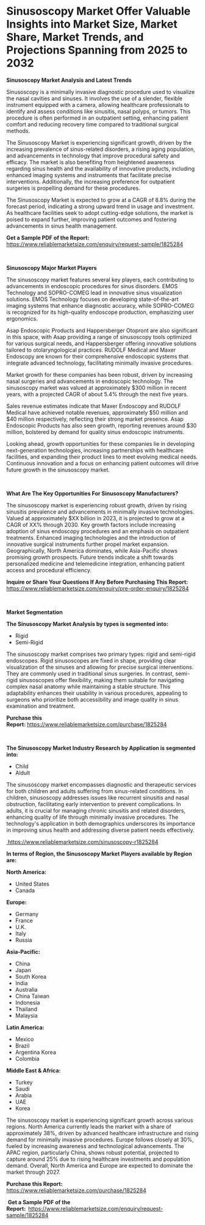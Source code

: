 <p><h1>Sinusoscopy Market Offer Valuable Insights into Market Size, Market Share, Market Trends, and Projections Spanning from 2025 to 2032</h1></p><p><strong>Sinusoscopy Market Analysis and Latest Trends</strong></p>
<p><p>Sinusoscopy is a minimally invasive diagnostic procedure used to visualize the nasal cavities and sinuses. It involves the use of a slender, flexible instrument equipped with a camera, allowing healthcare professionals to identify and assess conditions like sinusitis, nasal polyps, or tumors. This procedure is often performed in an outpatient setting, enhancing patient comfort and reducing recovery time compared to traditional surgical methods.</p><p>The Sinusoscopy Market is experiencing significant growth, driven by the increasing prevalence of sinus-related disorders, a rising aging population, and advancements in technology that improve procedural safety and efficacy. The market is also benefiting from heightened awareness regarding sinus health and the availability of innovative products, including enhanced imaging systems and instruments that facilitate precise interventions. Additionally, the increasing preference for outpatient surgeries is propelling demand for these procedures.</p><p>The Sinusoscopy Market is expected to grow at a CAGR of 8.8% during the forecast period, indicating a strong upward trend in usage and investment. As healthcare facilities seek to adopt cutting-edge solutions, the market is poised to expand further, improving patient outcomes and fostering advancements in sinus health management.</p></p>
<p><strong>Get a Sample PDF of the Report:&nbsp;</strong> <a href="https://www.reliablemarketsize.com/enquiry/request-sample/1825284?utm_campaign=3095&utm_medium=2&utm_source=Github&utm_content=ia&utm_term=13042025&utm_id=sinusoscopy">https://www.reliablemarketsize.com/enquiry/request-sample/1825284</a></p>
<p>&nbsp;</p>
<p><strong>Sinusoscopy Major Market Players</strong></p>
<p><p>The sinusoscopy market features several key players, each contributing to advancements in endoscopic procedures for sinus disorders. EMOS Technology and SOPRO-COMEG lead in innovative sinus visualization solutions. EMOS Technology focuses on developing state-of-the-art imaging systems that enhance diagnostic accuracy, while SOPRO-COMEG is recognized for its high-quality endoscope production, emphasizing user ergonomics.</p><p>Asap Endoscopic Products and Happersberger Otopront are also significant in this space, with Asap providing a range of sinusoscopy tools optimized for various surgical needs, and Happersberger offering innovative solutions tailored to otolaryngological practices. RUDOLF Medical and Maxer Endoscopy are known for their comprehensive endoscopic systems that integrate advanced technology, facilitating minimally invasive procedures.</p><p>Market growth for these companies has been robust, driven by increasing nasal surgeries and advancements in endoscopic technology. The sinusoscopy market was valued at approximately $300 million in recent years, with a projected CAGR of about 5.4% through the next five years. </p><p>Sales revenue estimates indicate that Maxer Endoscopy and RUDOLF Medical have achieved notable revenues, approximately $50 million and $40 million respectively, reflecting their strong market presence. Asap Endoscopic Products has also seen growth, reporting revenues around $30 million, bolstered by demand for quality sinus endoscopic instruments.</p><p>Looking ahead, growth opportunities for these companies lie in developing next-generation technologies, increasing partnerships with healthcare facilities, and expanding their product lines to meet evolving medical needs. Continuous innovation and a focus on enhancing patient outcomes will drive future growth in the sinusoscopy market.</p></p>
<p>&nbsp;</p>
<p><strong>What Are The Key Opportunities For Sinusoscopy Manufacturers?</strong></p>
<p><p>The sinusoscopy market is experiencing robust growth, driven by rising sinusitis prevalence and advancements in minimally invasive technologies. Valued at approximately $XX billion in 2023, it is projected to grow at a CAGR of XX% through 2030. Key growth factors include increasing adoption of sinus endoscopy procedures and an emphasis on outpatient treatments. Enhanced imaging technologies and the introduction of innovative surgical instruments further propel market expansion. Geographically, North America dominates, while Asia-Pacific shows promising growth prospects. Future trends indicate a shift towards personalized medicine and telemedicine integration, enhancing patient access and procedural efficiency.</p></p>
<p><strong>Inquire or Share Your Questions If Any Before Purchasing This Report:</strong> <a href="https://www.reliablemarketsize.com/enquiry/pre-order-enquiry/1825284?utm_campaign=3095&utm_medium=2&utm_source=Github&utm_content=ia&utm_term=13042025&utm_id=sinusoscopy">https://www.reliablemarketsize.com/enquiry/pre-order-enquiry/1825284</a></p>
<p>&nbsp;</p>
<p><strong>Market Segmentation</strong></p>
<p><strong>The Sinusoscopy Market Analysis by types is segmented into:</strong></p>
<p><ul><li>Rigid</li><li>Semi-Rigid</li></ul></p>
<p><p>The sinusoscopy market comprises two primary types: rigid and semi-rigid endoscopes. Rigid sinusoscopes are fixed in shape, providing clear visualization of the sinuses and allowing for precise surgical interventions. They are commonly used in traditional sinus surgeries. In contrast, semi-rigid sinusoscopes offer flexibility, making them suitable for navigating complex nasal anatomy while maintaining a stable structure. This adaptability enhances their usability in various procedures, appealing to surgeons who prioritize both accessibility and image quality in sinus examination and treatment.</p></p>
<p><strong>Purchase this Report:&nbsp;</strong><a href="https://www.reliablemarketsize.com/purchase/1825284?utm_campaign=3095&utm_medium=2&utm_source=Github&utm_content=ia&utm_term=13042025&utm_id=sinusoscopy">https://www.reliablemarketsize.com/purchase/1825284</a></p>
<p>&nbsp;</p>
<p><strong>The Sinusoscopy Market Industry Research by Application is segmented into:</strong></p>
<p><ul><li>Child</li><li>Aldult</li></ul></p>
<p><p>The sinusoscopy market encompasses diagnostic and therapeutic services for both children and adults suffering from sinus-related conditions. In children, sinusoscopy addresses issues like recurrent sinusitis and nasal obstruction, facilitating early intervention to prevent complications. In adults, it is crucial for managing chronic sinusitis and related disorders, enhancing quality of life through minimally invasive procedures. The technology's application in both demographics underscores its importance in improving sinus health and addressing diverse patient needs effectively.</p></p>
<p><a href="https://www.reliablemarketsize.com/sinusoscopy-r1825284?utm_campaign=3095&utm_medium=2&utm_source=Github&utm_content=ia&utm_term=13042025&utm_id=sinusoscopy">&nbsp;https://www.reliablemarketsize.com/sinusoscopy-r1825284</a></p>
<p><strong>In terms of Region, the Sinusoscopy Market Players available by Region are:</strong></p>
<p>
    <p> <strong> North America: </strong>
        <ul>
            <li>United States</li>
            <li>Canada</li>
        </ul>
        </p> 
    <p> <strong> Europe: </strong>
        <ul>
            <li>Germany</li>
            <li>France</li>
            <li>U.K.</li>
            <li>Italy</li>
            <li>Russia</li>
        </ul>
        </p> 
    <p> <strong> Asia-Pacific: </strong>
        <ul>
            <li>China</li>
            <li>Japan</li>
            <li>South Korea</li>
            <li>India</li>
            <li>Australia</li>
            <li>China Taiwan</li>
            <li>Indonesia</li>
            <li>Thailand</li>
            <li>Malaysia</li>
        </ul>
        </p> 
    <p> <strong> Latin America: </strong>
        <ul>
            <li>Mexico</li>
            <li>Brazil</li>
            <li>Argentina Korea</li>
            <li>Colombia</li>
        </ul>
        </p> 
    <p> <strong> Middle East & Africa: </strong>
        <ul>
            <li>Turkey</li>
            <li>Saudi</li>
            <li>Arabia</li>
            <li>UAE</li>
            <li>Korea</li>
        </ul>
    </p>
    </p>
<p><p>The sinusoscopy market is experiencing significant growth across various regions. North America currently leads the market with a share of approximately 38%, driven by advanced healthcare infrastructure and rising demand for minimally invasive procedures. Europe follows closely at 30%, fueled by increasing awareness and technological advancements. The APAC region, particularly China, shows robust potential, projected to capture around 25% due to rising healthcare investments and population demand. Overall, North America and Europe are expected to dominate the market through 2027.</p></p>
<p><strong>Purchase this Report: </strong><a href="https://www.reliablemarketsize.com/purchase/1825284?utm_campaign=3095&utm_medium=2&utm_source=Github&utm_content=ia&utm_term=13042025&utm_id=sinusoscopy">https://www.reliablemarketsize.com/purchase/1825284</a></p>
<p>&nbsp;<strong>Get a Sample PDF of the Report:&nbsp;&nbsp;</strong><a href="https://www.reliablemarketsize.com/enquiry/request-sample/1825284?utm_campaign=3095&utm_medium=2&utm_source=Github&utm_content=ia&utm_term=13042025&utm_id=sinusoscopy">https://www.reliablemarketsize.com/enquiry/request-sample/1825284</a></p>
<p><strong></strong></p>
<p><p></p><p></p><p></p></p>